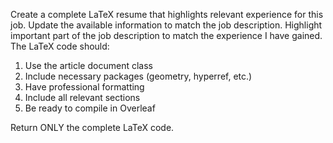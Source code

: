 Create a complete LaTeX resume that highlights relevant experience for this job. 
Update the available information to match the job description. Highlight important part of the job description to match the experience I have gained.
The LaTeX code should:
1. Use the article document class
2. Include necessary packages (geometry, hyperref, etc.)
3. Have professional formatting
4. Include all relevant sections
5. Be ready to compile in Overleaf

Return ONLY the complete LaTeX code.